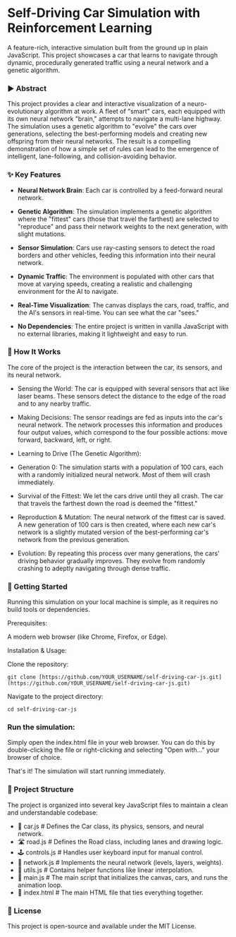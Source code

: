 # Self-Driving Car Simulation with Reinforcement Learning

A feature-rich, interactive simulation built from the ground up in plain JavaScript. This project showcases a car that learns to navigate through dynamic, procedurally generated traffic using a neural network and a genetic algorithm.

### ► Abstract

This project provides a clear and interactive visualization of a neuro-evolutionary algorithm at work. A fleet of "smart" cars, each equipped with its own neural network "brain," attempts to navigate a multi-lane highway. The simulation uses a genetic algorithm to "evolve" the cars over generations, selecting the best-performing models and creating new offspring from their neural networks. The result is a compelling demonstration of how a simple set of rules can lead to the emergence of intelligent, lane-following, and collision-avoiding behavior.

### ✨ Key Features

 - **Neural Network Brain**: Each car is controlled by a feed-forward neural network.

 - **Genetic Algorithm**: The simulation implements a genetic algorithm where the "fittest" cars (those that travel the farthest) are selected to "reproduce" and pass their network weights to the next generation, with slight mutations.

 - **Sensor Simulation**: Cars use ray-casting sensors to detect the road borders and other vehicles, feeding this information into their neural network.

 - **Dynamic Traffic**: The environment is populated with other cars that move at varying speeds, creating a realistic and challenging environment for the AI to navigate.

 - **Real-Time Visualization**: The canvas displays the cars, road, traffic, and the AI's sensors in real-time. You can see what the car "sees."

 - **No Dependencies**: The entire project is written in vanilla JavaScript with no external libraries, making it lightweight and easy to run.

### 🧠 How It Works

The core of the project is the interaction between the car, its sensors, and its neural network.

 - Sensing the World: The car is equipped with several sensors that act like laser beams. These sensors detect the distance to the edge of the road and to any nearby traffic.

 - Making Decisions: The sensor readings are fed as inputs into the car's neural network. The network processes this information and produces four output values, which correspond to the four possible actions: move forward, backward, left, or right.

 - Learning to Drive (The Genetic Algorithm):

 - Generation 0: The simulation starts with a population of 100 cars, each with a randomly initialized neural network. Most of them will crash immediately.

 - Survival of the Fittest: We let the cars drive until they all crash. The car that travels the farthest down the road is deemed the "fittest."

 - Reproduction & Mutation: The neural network of the fittest car is saved. A new generation of 100 cars is then created, where each new car's network is a slightly mutated version of the best-performing car's network from the previous generation.

 - Evolution: By repeating this process over many generations, the cars' driving behavior gradually improves. They evolve from randomly crashing to adeptly navigating through dense traffic.

### 🚀 Getting Started

Running this simulation on your local machine is simple, as it requires no build tools or dependencies.

Prerequisites:

A modern web browser (like Chrome, Firefox, or Edge).

Installation & Usage:

Clone the repository:

``` git clone [https://github.com/YOUR_USERNAME/self-driving-car-js.git](https://github.com/YOUR_USERNAME/self-driving-car-js.git) ```


Navigate to the project directory:

``` cd self-driving-car-js ```


### Run the simulation:

Simply open the index.html file in your web browser. You can do this by double-clicking the file or right-clicking and selecting "Open with..." your browser of choice.

That's it! The simulation will start running immediately.

### 📂 Project Structure

The project is organized into several key JavaScript files to maintain a clean and understandable codebase:

 - 🚗 car.js           # Defines the Car class, its physics, sensors, and neural network.
 - 🛣️ road.js           # Defines the Road class, including lanes and drawing logic.
 - 🕹️ controls.js       # Handles user keyboard input for manual control.
 - 🧠 network.js        # Implements the neural network (levels, layers, weights).
 - 🔧 utils.js          # Contains helper functions like linear interpolation.
 - 📜 main.js           # The main script that initializes the canvas, cars, and runs the animation loop.
 - 📄 index.html        # The main HTML file that ties everything together.


### 📝 License

This project is open-source and available under the MIT License.
